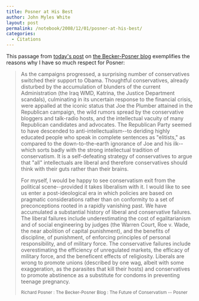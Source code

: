 ```yaml
---
title: Posner at His Best
author: John Myles White
layout: post
permalink: /notebook/2008/12/01/posner-at-his-best/
categories:
  - Citations
---
```


This passage from [today's post](http://www.becker-posner-blog.com/archives/2008/11/the_future_of_c.html) on [the Becker-Posner blog](http://www.becker-posner-blog.com) exemplifies the reasons why I have so much respect for Posner:

<blockquote>
<p>As the campaigns progressed, a surprising number of conservatives switched their support to Obama. Thoughtful conservatives, already disturbed by the accumulation of blunders of the current Administration (the Iraq WMD, Katrina, the Justice Department scandals), culminating in its uncertain response to the financial crisis, were appalled at the iconic status that Joe the Plumber attained in the Republican campaign, the wild rumors spread by the conservative bloggers and talk-radio hosts, and the intellectual vacuity of many Republican candidates and advocates. The Republican Party seemed to have descended to anti-intellectualism--to deriding highly educated people who speak in complete sentences as "elitists," as compared to the down-to-the-earth ignorance of Joe and his ilk--which sorts badly with the strong intellectual tradition of conservatism. It is a self-defeating strategy of conservatives to argue that "all" intellectuals are liberal and therefore conservatives should think with their guts rather than their brains.</p>

<p>For myself, I would be happy to see conservatism exit from the political scene--provided it takes liberalism with it. I would like to see us enter a post-ideological era in which policies are based on pragmatic considerations rather than on conformity to a set of preconceptions rooted in a rapidly vanishing past. We have accumulated a substantial history of liberal and conservative failures. The liberal failures include underestimating the cost of egalitarianism and of social engineering by judges (the Warren Court, Roe v. Wade, the near abolition of capital punishment), and the benefits of discipline, of punishment, of enforcing principles of personal responsibility, and of military force. The conservative failures include overestimating the efficiency of unregulated markets, the efficacy of military force, and the beneficent effects of religiosity. Liberals are wrong to promote unions (described by one wag, albeit with some exaggeration, as the parasites that kill their hosts) and conservatives to promote abstinence as a substitute for condoms in preventing teenage pregnancy.</p>

<small>Richard Posner : The Becker-Posner Blog : The Future of Conservatism -- Posner</small>
</blockquote>
